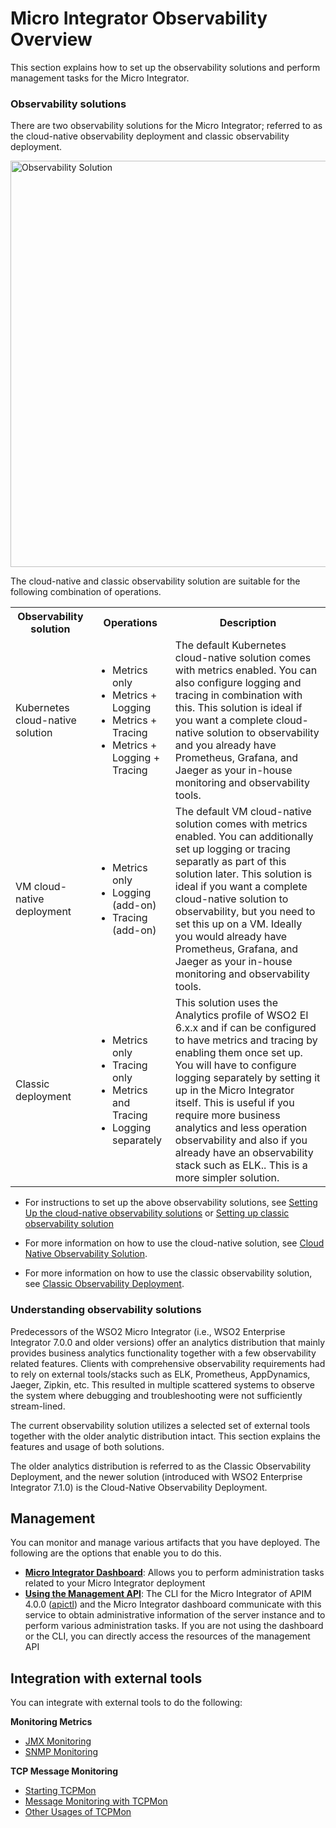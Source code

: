 # Micro Integrator Observability Overview

This section explains how to set up the observability solutions and perform management tasks for the Micro Integrator.

### Observability solutions

There are two observability solutions for the Micro Integrator; referred to as the cloud-native observability deployment and classic observability deployment.

<img src="{{base_path}}/assets/img/integrate/observability/observability-mi.png" title="Observability Solution" width="650" alt="Observability Solution"/>

The cloud-native and classic observability solution are suitable for the following combination of operations.

<table>
    <tr>
        <th>Observability solution</th>
        <th>Operations</th>
        <th>Description</th>
    </tr>
    <tr>
        <td>Kubernetes cloud-native solution</td>
        <td>
            <ul>
                <li>Metrics only</li>
                <li>Metrics + Logging</li>
                <li>Metrics + Tracing</li>
                <li>Metrics + Logging + Tracing</li>
            </ul>
        </td>
        <td>The default Kubernetes cloud-native solution comes with metrics enabled. You can also configure logging and tracing in combination with this. This solution is ideal if you want a complete cloud-native solution to observability and you already have Prometheus, Grafana, and Jaeger as your in-house monitoring and observability tools.</td>
    </tr>
    <tr>
        <td>VM cloud-native deployment</td>
        <td>
            <ul>
                <li>Metrics only</li>
                <li>Logging (add-on)</li>
                <li>Tracing (add-on)</li>
            </ul>
        </td>
        <td>The default VM cloud-native solution comes with metrics enabled. You can additionally set up logging or tracing separatly as part of this solution later. This solution is ideal if you want a complete cloud-native solution to observability, but you need to set this up on a VM. Ideally you would already have Prometheus, Grafana, and Jaeger as your in-house monitoring and observability tools.</td>
    </tr>
    <tr>
        <td>Classic deployment</td>
        <td>
            <ul>
                <li>Metrics only</li>
                <li>Tracing only</li>
                <li>Metrics and Tracing</li>
                <li>Logging separately</li>
            </ul>
        </td>
        <td>This solution uses the Analytics profile of WSO2 EI 6.x.x and if can be configured to have metrics and tracing by enabling them once set up. You will have to configure logging separately by setting it up in the Micro Integrator itself. This is useful if you require more business analytics and less operation observability and also if you already have an observability stack such as ELK.. This is a more simpler solution.</td>
    </tr>
</table>

* For instructions to set up the above observability solutions, see [Setting Up the cloud-native observability solutions]({{base_path}}/install-and-setup/setup/mi-setup/observability/setting-up-minimum-basic-observability-deployment) or [Setting up classic observability solution]({{base_path}}/install-and-setup/setup/mi-setup/observability/setting-up-classic-observability-deployment)

* For more information on how to use the cloud-native solution, see [Cloud Native Observability Solution]({{base_path}}/observe/mi-observe/cloud-native-observability-dashboards).

* For more information on how to use the classic observability solution, see [Classic Observability Deployment]({{base_path}}/observe/mi-observe/using-the-analytics-dashboard).

### Understanding observability solutions

Predecessors of the WSO2 Micro Integrator (i.e., WSO2 Enterprise Integrator 7.0.0 and older versions) offer an analytics distribution that mainly provides business analytics functionality together with a few observability related features. Clients with comprehensive observability requirements had to rely on external tools/stacks such as ELK, Prometheus, AppDynamics, Jaeger, Zipkin, etc. This resulted in multiple scattered systems to observe the system where debugging and troubleshooting were not sufficiently stream-lined.

The current observability solution utilizes a selected set of external tools together with the older analytic distribution intact. This section explains the features and usage of both solutions. 

The older analytics distribution is referred to as the Classic Observability Deployment, and the newer solution (introduced with WSO2 Enterprise Integrator 7.1.0) is the Cloud-Native Observability Deployment.

## Management

You can monitor and manage various artifacts that you have deployed. The following are the options that enable you to do this.

- **[Micro Integrator Dashboard]({{base_path}}/observe/mi-observe/working-with-monitoring-dashboard)**: Allows you to perform administration tasks related to your Micro Integrator deployment
- **[Using the Management API]({{base_path}}/observe/mi-observe/working-with-management-api)**: The CLI for the Micro Integrator of APIM 4.0.0 ([apictl]({{base_path}}/install-and-setup/setup/api-controller/managing-integrations/managing-integrations-with-ctl)) and the Micro Integrator dashboard communicate with this service to obtain administrative information of the server instance and to perform various administration tasks. If you are not using the dashboard or the CLI, you can directly access the resources of the management API

## Integration with external tools

You can integrate with external tools to do the following:

**Monitoring Metrics**

- [JMX Monitoring]({{base_path}}/observe/mi-observe/jmx_monitoring)
- [SNMP Monitoring]({{base_path}}/observe/mi-observe/snmp_monitoring)

**TCP Message Monitoring**

- [Starting TCPMon]({{base_path}}/observe/mi-observe/tcp/starting_tcp_mon)
- [Message Monitoring with TCPMon]({{base_path}}/observe/mi-observe/tcp/message_monitoring_with_tcpmon)
- [Other Usages of TCPMon]({{base_path}}/observe/mi-observe/tcp/other_usages_of_tcpmon)
